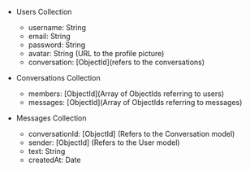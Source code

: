 - Users Collection
  - username: String
  - email: String
  - password: String
  - avatar: String (URL to the profile picture)
  - conversation: [ObjectId](refers to the conversations)

- Conversations Collection
  - members: [ObjectId](Array of ObjectIds referring to users)
  - messages: [ObjectId](Array of ObjectIds referring to messages)

- Messages Collection
  - conversationId: [ObjectId] (Refers to the Conversation model)
  - sender: [ObjectId] (Refers to the User model)
  - text: String
  - createdAt: Date
